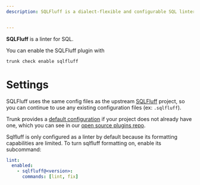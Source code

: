 ```yaml
---
description: SQLFluff is a dialect-flexible and configurable SQL linter.


---
```


**SQLFluff** is a linter for SQL.

You can enable the SQLFluff plugin with

```shell
trunk check enable sqlfluff
```

# Settings

SQLFluff uses the same config files as the
upstream [SQLFluff](https://github.com/sqlfluff/sqlfluff) project, so you can continue to use any
existing configuration files (ex: `.sqlfluff`).
    

Trunk provides a [default configuration](https://github.com/trunk-io/plugins/tree/main/linters/sqlfluff) if your project does not already have one,
which you can see in our [open source plugins repo](https://github.com/trunk-io/plugins/tree/main).

Sqlfluff is only configured as a linter by default because its formatting capabilities are limited. To turn sqlfluff formatting on, enable its subcommand:

```yaml
lint:
  enabled:
    - sqlfluff@<version>:
      commands: [lint, fix]
```


